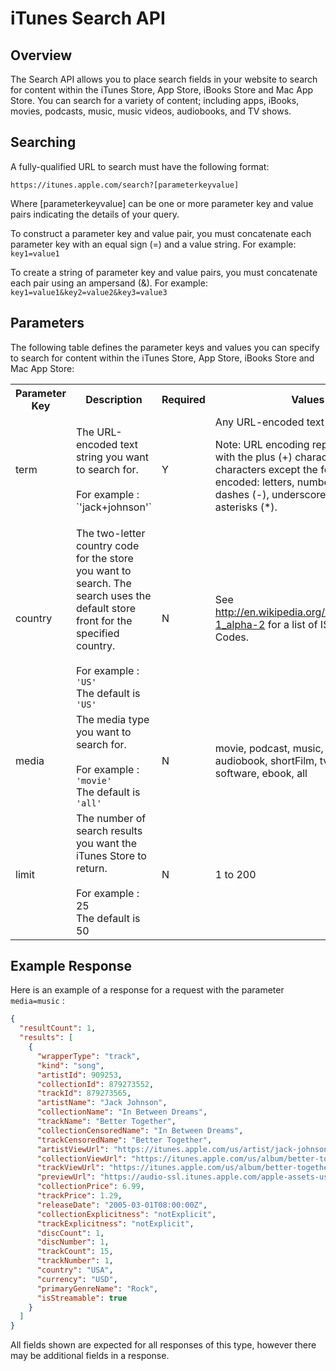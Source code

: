 iTunes Search API
=============

Overview
-------------

The Search API allows you to place search fields in your website to search for content within the iTunes Store, App Store, iBooks Store and Mac App Store. You can search for a variety of content; including apps, iBooks, movies, podcasts, music, music videos, audiobooks, and TV shows.



Searching
-------------

A fully-qualified URL to search must have the following format:

`https://itunes.apple.com/search?[parameterkeyvalue]`

Where [parameterkeyvalue] can be one or more parameter key and value pairs indicating the details of your query.

To construct a parameter key and value pair, you must concatenate each parameter key with an equal sign (=) and a value string. For example: `key1=value1` 

To create a string of parameter key and value pairs, you must concatenate each pair using an ampersand (&). For example: `key1=value1&key2=value2&key3=value3`



Parameters
-------------

The following table defines the parameter keys and values you can specify to search for content within the iTunes Store, App Store, iBooks Store and Mac App Store:


<table>
    <tr>
      <th>Parameter Key</th>
      <th>Description</th> 
      <th>Required</th>
      <th>Values</th>
    </tr>
    <tr>
        <td>term</td>
        <td>The URL-encoded text string you want to search for.<br><br>
            For example : `'jack+johnson'`</td>
        <td>Y</td>
        <td>Any URL-encoded text string.

Note: URL encoding replaces spaces with the plus (+) character and all characters except the following are encoded: letters, numbers, periods (.), dashes (-), underscores (_), and asterisks (*).</td>
    </tr>
    <tr>
        <td>country</td>
        <td>The two-letter country code for the store you want to search. The search uses the default store front for the specified country. <br><br>
        For example : `'US'`<br>
        The default is `'US'`</td>
        <td>N</td>
        <td>See http://en.wikipedia.org/wiki/ISO_3166-1_alpha-2 for a list of ISO Country Codes.</td>
    </tr>
    <tr>
        <td>media</td>
        <td>The media type you want to search for.<br><br> 
            For example : `'movie'`<br>
            The default is `'all'`</td>
        <td>N</td>
        <td>movie, podcast, music, musicVideo, audiobook, shortFilm, tvShow, software, ebook, all</td>
    </tr>
    <tr>
        <td>limit</td>
        <td>The number of search results you want the iTunes Store to return.<br><br> 
            For example : 25<br>
            The default is 50</td>
        <td>N</td>
        <td>1 to 200</td>
    </tr>
</table>

Example Response
-------------

Here is an example of a response for a request with the parameter `media=music` :

```json
{
  "resultCount": 1,
  "results": [
    {
      "wrapperType": "track",
      "kind": "song",
      "artistId": 909253,
      "collectionId": 879273552,
      "trackId": 879273565,
      "artistName": "Jack Johnson",
      "collectionName": "In Between Dreams",
      "trackName": "Better Together",
      "collectionCensoredName": "In Between Dreams",
      "trackCensoredName": "Better Together",
      "artistViewUrl": "https://itunes.apple.com/us/artist/jack-johnson/id909253?uo=4",
      "collectionViewUrl": "https://itunes.apple.com/us/album/better-together/id879273552?i=879273565&uo=4",
      "trackViewUrl": "https://itunes.apple.com/us/album/better-together/id879273552?i=879273565&uo=4",
      "previewUrl": "https://audio-ssl.itunes.apple.com/apple-assets-us-std-000001/Music6/v4/13/22/67/1322678b-e40d-fb4d-8d9b-3268fe03b000/mzaf_8818596367816221008.plus.aac.p.m4a?accessKey=1515271290_3098706625171343788_%2Bkoi6hAC37HC1sYDu3mryzDtYS%2FaDwJaUs3dg%2FUWlH76OnJD7iNh53ouY9KEhGzYdywBuEa3riFMpcaGXYIUkguHBrKskWfSL1o4N4ime9yb0FbBiYKPRE7iXuL7bxPk6mX5YCInyNvTza0uM9okpucXb25HnNviByS5IKHWR3fHiNj3gPtQZ6hO%2Bcl2T3fgne24QsONu%2FwbOjoZUFg7pQ%3D%3D",
      "collectionPrice": 6.99,
      "trackPrice": 1.29,
      "releaseDate": "2005-03-01T08:00:00Z",
      "collectionExplicitness": "notExplicit",
      "trackExplicitness": "notExplicit",
      "discCount": 1,
      "discNumber": 1,
      "trackCount": 15,
      "trackNumber": 1,
      "country": "USA",
      "currency": "USD",
      "primaryGenreName": "Rock",
      "isStreamable": true
    }
  ]
}
```

All fields shown are expected for all responses of this type, however there may be additional fields in a response.
